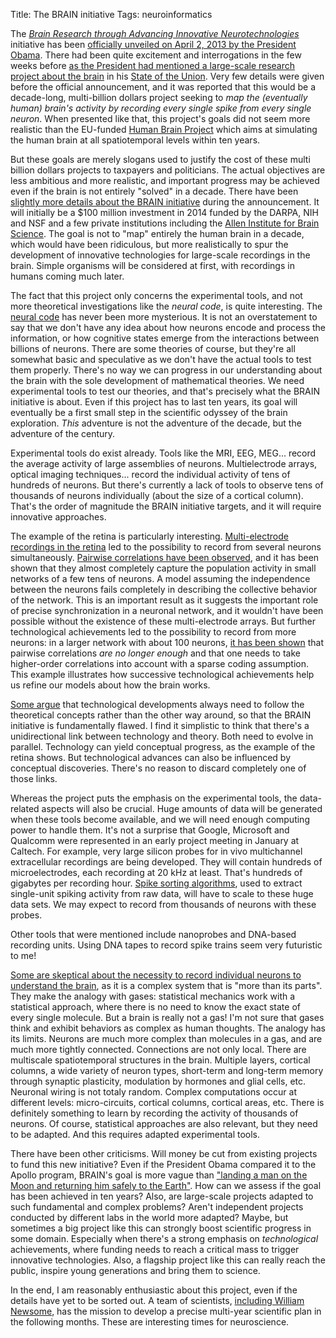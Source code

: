 Title: The BRAIN initiative
Tags: neuroinformatics

The [*Brain Research through Advancing Innovative Neurotechnologies*](http://en.wikipedia.org/wiki/BRAIN_Initiative) initiative has been [officially unveiled on April 2, 2013 by the President Obama](http://www.whitehouse.gov/the-press-office/2013/04/02/fact-sheet-brain-initiative). There had been quite excitement and interrogations in the few weeks before [as the President had mentioned a large-scale research project about the brain](http://www.nytimes.com/2013/02/18/science/project-seeks-to-build-map-of-human-brain.html?pagewanted=all&_r=0) in his [State of the Union](http://www.nytimes.com/2013/02/13/us/politics/obamas-2013-state-of-the-union-address.html). Very few details were given before the official announcement, and it was reported that this would be a decade-long, multi-billion dollars project seeking to *map the (eventually human) brain's activity by recording every single spike from every single neuron*. When presented like that, this project's goals did not seem more realistic than the EU-funded [Human Brain Project](http://en.wikipedia.org/wiki/Human_Brain_Project_(EU)) which aims at simulating the human brain at all spatiotemporal levels within ten years.

<!-- PELICAN_END_SUMMARY -->

But these goals are merely slogans used to justify the cost of these multi billion dollars projects to taxpayers and politicians. The actual objectives are less ambitious and more realistic, and important progress may be achieved even if the brain is not entirely "solved" in a decade. There have been [slightly more details about the BRAIN initiative](http://www.whitehouse.gov/infographics/brain-initiative) during the announcement. It will initially be a $100 million investment in 2014 funded by the DARPA, NIH and NSF and a few private institutions including the [Allen Institute for Brain Science](http://en.wikipedia.org/wiki/Allen_Institute_for_Brain_Science). The goal is not to "map" entirely the human brain in a decade, which would have been ridiculous, but more realistically to spur the development of innovative technologies for large-scale recordings in the brain. Simple organisms will be considered at first, with recordings in humans coming much later.

The fact that this project only concerns the experimental tools, and not more theoretical investigations like the *neural code*, is quite interesting. The [neural code](http://en.wikipedia.org/wiki/Neural_coding) has never been more mysterious. It is not an overstatement to say that we don't have any idea about how neurons encode and process the information, or how cognitive states emerge from the interactions between billions of neurons. There are some theories of course, but they're all somewhat basic and speculative as we don't have the actual tools to test them properly. There's no way we can progress in our understanding about the brain with the sole development of mathematical theories. We need experimental tools to test our theories, and that's precisely what the BRAIN initiative is about. Even if this project has to last ten years, its goal will eventually be a first small step in the scientific odyssey of the brain exploration. *This* adventure is not the adventure of the decade, but the adventure of the century.

Experimental tools do exist already. Tools like the MRI, EEG, MEG... record the average activity of large assemblies of neurons. Multielectrode arrays, optical imaging techniques... record the individual activity of tens of hundreds of neurons. But there's currently a lack of tools to observe tens of thousands of neurons individually (about the size of a cortical column). That's the order of magnitude the BRAIN initiative targets, and it will require innovative approaches.

The example of the retina is particularly interesting. [Multi-electrode recordings in the retina](http://www.sciencedirect.com/science/article/pii/0165027094900302) led to the possibility to record from several neurons simultaneously. [Pairwise correlations have been observed](http://www.nature.com/nature/journal/v440/n7087/abs/nature04701.html), and it has been shown that they almost completely capture the population activity in small networks of a few tens of neurons. A model assuming the independence between the neurons fails completely in describing the collective behavior of the network. This is an important result as it suggests the important role of precise synchronization in a neuronal network, and it wouldn't have been possible without the existence of these multi-electrode arrays. But further technological achievements led to the possibility to record from more neurons: in a larger network with about 100 neurons, [it has been shown](http://www.pnas.org/content/108/23/9679.short) that pairwise correlations *are no longer enough* and that one needs to take higher-order correlations into account with a sparse coding assumption. This example illustrates how successive technological achievements help us refine our models about how the brain works.

[Some argue](http://www.guardian.co.uk/commentisfree/2013/apr/02/president-obama-brain-mapping-project-not-ideal) that technological developments always need to follow the theoretical concepts rather than the other way around, so that the BRAIN initiative is fundamentally flawed. I find it simplistic to think that there's a unidirectional link between technology and theory. Both need to evolve in parallel. Technology can yield conceptual progress, as the example of the retina shows. But technological advances can also be influenced by conceptual discoveries. There's no reason to discard completely one of those links.

Whereas the project puts the emphasis on the experimental tools, the data-related aspects will also be crucial. Huge amounts of data will be generated when these tools become available, and we will need enough computing power to handle them. It's not a surprise that Google, Microsoft and Qualcomm were represented in an early project meeting in January at Caltech. For example, very large silicon probes for in vivo multichannel extracellular recordings are being developed. They will contain hundreds of microelectrodes, each recording at 20 kHz at least. That's hundreds of gigabytes per recording hour. [Spike sorting algorithms](http://www.scholarpedia.org/article/Spike_sorting), used to extract single-unit spiking activity from raw data, will have to scale to these huge data sets. We may expect to record from thousands of neurons with these probes.

Other tools that were mentioned include nanoprobes and DNA-based recording units. Using DNA tapes to record spike trains seem very futuristic to me!

[Some are skeptical about the necessity to record individual neurons to understand the brain](http://sciencehouse.wordpress.com/2013/02/26/brain-activity-map/), as it is a complex system that is "more than its parts". They make the analogy with gases: statistical mechanics work with a statistical approach, where there is no need to know the exact state of every single molecule. But a brain is really not a gas! I'm not sure that gases think and exhibit behaviors as complex as human thoughts. The analogy has its limits. Neurons are much more complex than molecules in a gas, and are much more tightly connected. Connections are not only local. There are multiscale spatiotemporal structures in the brain. Multiple layers, cortical columns, a wide variety of neuron types, short-term and long-term memory through synaptic plasticity, modulation by hormones and glial cells, etc. Neuronal wiring is not totaly random. Complex computations occur at different levels: micro-circuits, cortical columns, cortical areas, etc. There is definitely something to learn by recording the activity of thousands of neurons. Of course, statistical approaches are also relevant, but they need to be adapted. And this requires adapted experimental tools.

There have been other criticisms. Will money be cut from existing projects to fund this new initiative? Even if the President Obama compared it to the Apollo program, BRAIN's goal is more vague than ["landing a man on the Moon and returning him safely to the Earth"](http://en.wikipedia.org/wiki/Apollo_program). How can we assess if the goal has been achieved in ten years? Also, are large-scale projects adapted to such fundamental and complex problems? Aren't independent projects conducted by different labs in the world more adapted? Maybe, but sometimes a big project like this can strongly boost scientific progress in some domain. Especially when there's a strong emphasis on *technological* achievements, where funding needs to reach a critical mass to trigger innovative technologies. Also, a flagship project like this can really reach the public, inspire young generations and bring them to science.

In the end, I am reasonably enthusiastic about this project, even if the details have yet to be sorted out. A team of scientists, [including William Newsome](http://www.wired.com/wiredscience/2013/04/newsome/), has the mission to develop a precise multi-year scientific plan in the following months. These are interesting times for neuroscience.

